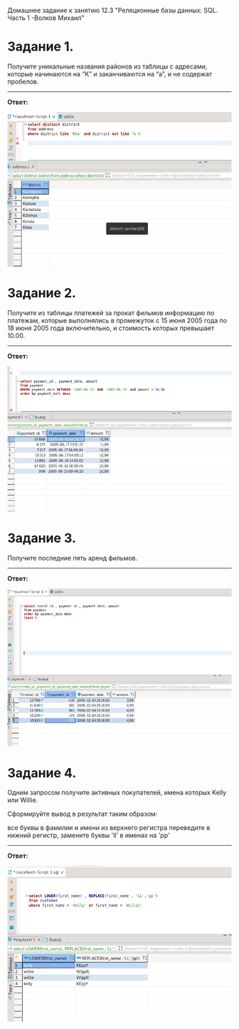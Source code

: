 Домашнее задание к занятию 12.3 "Реляционные базы данных: SQL. Часть 1 -Волков Михаил"



# Задание 1.
Получите уникальные названия районов из таблицы с адресами, которые начинаются на “K” и заканчиваются на “a”, и не содержат пробелов.
___
**Ответ:**

![](https://github.com/VolkovMixail/12.3/blob/main/img/1.png)


# Задание 2.
Получите из таблицы платежей за прокат фильмов информацию по платежам, которые выполнялись в промежуток с 15 июня 2005 года по 18 июня 2005 года включительно, и стоимость которых превышает 10.00.
___
**Ответ:**

![](https://github.com/VolkovMixail/12.3/blob/main/img/2.png)


# Задание 3.
Получите последние пять аренд фильмов.
___
**Ответ:**

![](https://github.com/VolkovMixail/12.3/blob/main/img/3.png)


# Задание 4.
Одним запросом получите активных покупателей, имена которых Kelly или Willie.

Сформируйте вывод в результат таким образом:

все буквы в фамилии и имени из верхнего регистра переведите в нижний регистр,
замените буквы 'll' в именах на 'pp'
___
**Ответ:**

![](https://github.com/VolkovMixail/12.3/blob/main/img/4.png)
